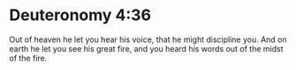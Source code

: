 # Deuteronomy 4:36

Out of heaven he let you hear his voice, that he might discipline you. And on earth he let you see his great fire, and you heard his words out of the midst of the fire.
